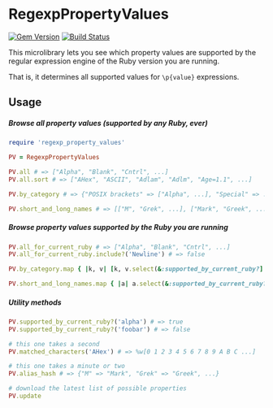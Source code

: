 # RegexpPropertyValues

[![Gem Version](https://badge.fury.io/rb/regexp_property_values.svg)](http://badge.fury.io/rb/regexp_property_values)
[![Build Status](https://travis-ci.org/janosch-x/regexp_property_values.svg?branch=master)](https://travis-ci.org/janosch-x/regexp_property_values)

This microlibrary lets you see which property values are supported by the regular expression engine of the Ruby version you are running.

That is, it determines all supported values for `\p{value}` expressions.

## Usage

##### Browse all property values (supported by any Ruby, ever)

```ruby
require 'regexp_property_values'

PV = RegexpPropertyValues

PV.all # => ["Alpha", "Blank", "Cntrl", ...]
PV.all.sort # => ["AHex", "ASCII", "Adlam", "Adlm", "Age=1.1", ...]

PV.by_category # => {"POSIX brackets" => ["Alpha", ...], "Special" => ...}

PV.short_and_long_names # => [["M", "Grek", ...], ["Mark", "Greek", ...]]
```

##### Browse property values supported by the Ruby you are running

```ruby
PV.all_for_current_ruby # => ["Alpha", "Blank", "Cntrl", ...]
PV.all_for_current_ruby.include?('Newline') # => false

PV.by_category.map { |k, v| [k, v.select(&:supported_by_current_ruby?] }

PV.short_and_long_names.map { |a| a.select(&:supported_by_current_ruby?) }
```

##### Utility methods

```ruby
PV.supported_by_current_ruby?('alpha') # => true
PV.supported_by_current_ruby?('foobar') # => false

# this one takes a second
PV.matched_characters('AHex') # => %w[0 1 2 3 4 5 6 7 8 9 A B C ...]

# this one takes a minute or two
PV.alias_hash # => {"M" => "Mark", "Grek" => "Greek", ...}

# download the latest list of possible properties
PV.update
```
